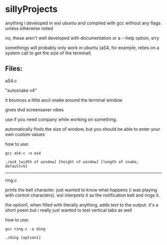 # sillyProjects
anything i developed in wsl ubuntu and compiled with gcc without any flags unless otherwise noted

no, these aren't well developed with documentation or a --help option, srry

somethings will probably only work in ubuntu (aS4, for example, relies on a system call to get the size of the terminal)

Files:
--------------------------------------------------------
aS4.c

"autosnake v4"

it bounces a little ascii snake around the terminal window

gives dvd screensaver vibes

use if you need company while working on something.

automatically finds the size of window, but you should be able to enter your own custom values


how to use:

```gcc aS4.c -o as4```

```./as4 [width of window] [height of window] [length of snake, default=5]```

--------------------------------------------------------
ring.c

prints the bell character. just wanted to know what happens (i was playing with control characters). wsl interprets it as the notification bell and rings it.

the option1, when filled with literally anything, adds text to the output. it's a short poem but i really just wanted to test vertical tabs as well


how to use:

```gcc ring.c -o ding```

```./ding [option1]```
